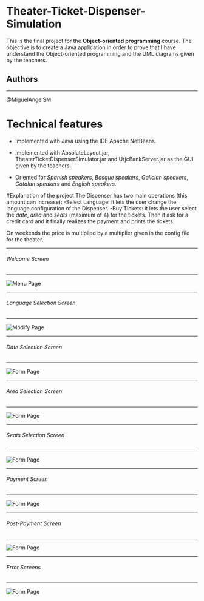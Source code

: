 # Theater-Ticket-Dispenser-Simulation

This is the final project for the **Object-oriented programming** course.
The objective is to create a Java application in order to prove that I have understand the Object-oriented programming and the UML diagrams given by the teachers.

## Authors
---
@MiguelAngelSM

# Technical features
- Implemented with Java using the IDE Apache NetBeans.

- Implemented with AbsoluteLayout.jar, TheaterTicketDispenserSimulator.jar and UrjcBankServer.jar as the GUI given by the teachers.

- Oriented for *Spanish speakers*, *Basque speakers*, *Galician speakers*, *Catalan speakers* and *English speakers*.

#Explanation of the project
The Dispenser has two main operations (this amount can increase):
-Select Language: it lets the user change the language configuration of the Dispenser.
-Buy Tickets: it lets the user select the *date*, *area* and *seats* (maximum of 4) for the tickets. Then it ask for a credit card and it finally realizes the payment and prints the tickets.

On weekends the price is multiplied by a multiplier given in the config file for the theater.

---
###### Welcome Screen
---

![Menu Page](https://user-images.githubusercontent.com/117300099/215363592-a67c9413-697f-4b21-b098-a6d1ea2e451a.png)

---
###### Language Selection Screen
---

![Modify Page](https://user-images.githubusercontent.com/117300099/215363645-cd02f5f5-a867-4b86-b9c3-d65300c63fb4.png)

---
###### Date Selection Screen
---

![Form Page](https://user-images.githubusercontent.com/117300099/215363683-478e27a8-c55e-4492-bad2-d7c7e9ac784b.png)

---
###### Area Selection Screen
---

![Form Page](https://user-images.githubusercontent.com/117300099/215363683-478e27a8-c55e-4492-bad2-d7c7e9ac784b.png)

---
###### Seats Selection Screen
---

![Form Page](https://user-images.githubusercontent.com/117300099/215363683-478e27a8-c55e-4492-bad2-d7c7e9ac784b.png)

---
###### Payment Screen
---

![Form Page](https://user-images.githubusercontent.com/117300099/215363683-478e27a8-c55e-4492-bad2-d7c7e9ac784b.png)

---
###### Post-Payment Screen
---

![Form Page](https://user-images.githubusercontent.com/117300099/215363683-478e27a8-c55e-4492-bad2-d7c7e9ac784b.png)

---
###### Error Screens
---

![Form Page](https://user-images.githubusercontent.com/117300099/215363683-478e27a8-c55e-4492-bad2-d7c7e9ac784b.png)
